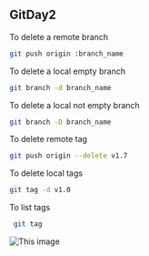 ## GitDay2
To delete a remote branch
 ```bash 
 git push origin :branch_name
 ``` 

To delete a local empty branch
 ```bash 
 git branch -d branch_name
 ```

To delete a local not empty branch
 ```bash 
 git branch -D branch_name
 ```
To delete remote tag
 ```bash 
git push origin --delete v1.7
 ```
 To delete local tags
  ```bash 
 git tag -d v1.0
  ```
 To list tags
  ```bash 
   git tag
  ```
  ![This image](https://seeklogo.com/images/G/github-logo-5F384D0265-seeklogo.com.png)
